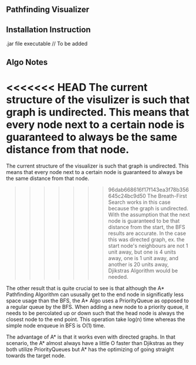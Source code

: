 ## Pathfinding Visualizer




## Installation Instruction 
.jar file executable  // To be added 




## Algo Notes 
<<<<<<< HEAD
The current structure of the visulizer is such that graph is undirected. This means that every node next to a certain node is guaranteed to always be the same distance from that node. 
=======
The current structure of the visualizer is such that graph is undirected. This means that every node next to a certain node is guaranteed to always be the same distance from that node. 
>>>>>>> 96dab668616f17f143ea3f78b356645c24bc9d50
The Breath-First Search works in this case because the graph is undirected. With the assumption that the next node is guaranteed to be that distance from the start, the BFS results are accurate. 
In the case this was directed graph, ex. the start node's neighbours are not 1 unit away, but one is 4 units away, one is 1 unit away, and another is 20 units away, Djikstras Algorithm would be needed. 

The other result that is quite crucial to see is that although the A* Pathfinding Algorithm can ususally get to the end node in significatly less space usage than the BFS, the A* Algo uses a PriorityQueue as opposed to a regular queue by the BFS. When adding a new node to a priority queue, it needs to be percolated up or down such that the head node is always the closest node to the end point. This 
operation take log(n) time whereas the simple node enqueue in BFS is O(1) time. 

The advantage of A* is that it works even with directed graphs. In that scenario, the A* almost always have a little O faster than Djikstras as they both utilize PriorityQueues but A* has the 
optimizing of going straight towards the target node. 



